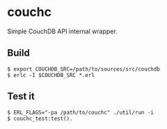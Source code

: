 # couchc

Simple CouchDB API internal wrapper.


## Build

    $ export COUCHDB_SRC=/path/to/sources/src/couchdb
    $ erlc -I $COUCHDB_SRC *.erl

## Test it

    $ ERL_FLAGS="-pa /path/to/couchc" ./util/run -i
    $ couchc_test:test().


